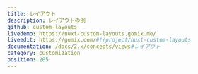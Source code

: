 ```yaml
---
title: レイアウト
description: レイアウトの例
github: custom-layouts
livedemo: https://nuxt-custom-layouts.gomix.me/
liveedit: https://gomix.com/#!/project/nuxt-custom-layouts
documentation: /docs/2.x/concepts/views#レイアウト
category: customization
position: 205
---
```

